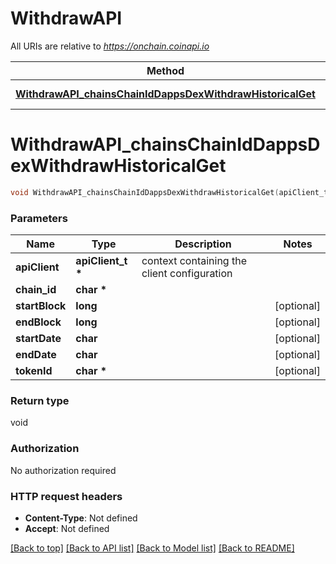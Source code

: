 # WithdrawAPI

All URIs are relative to *https://onchain.coinapi.io*

Method | HTTP request | Description
------------- | ------------- | -------------
[**WithdrawAPI_chainsChainIdDappsDexWithdrawHistoricalGet**](WithdrawAPI.md#WithdrawAPI_chainsChainIdDappsDexWithdrawHistoricalGet) | **GET** /chains/{chain_id}/dapps/dex/withdraw/historical | 


# **WithdrawAPI_chainsChainIdDappsDexWithdrawHistoricalGet**
```c
void WithdrawAPI_chainsChainIdDappsDexWithdrawHistoricalGet(apiClient_t *apiClient, char * chain_id, long startBlock, long endBlock, char startDate, char endDate, char * tokenId);
```

### Parameters
Name | Type | Description  | Notes
------------- | ------------- | ------------- | -------------
**apiClient** | **apiClient_t \*** | context containing the client configuration |
**chain_id** | **char \*** |  | 
**startBlock** | **long** |  | [optional] 
**endBlock** | **long** |  | [optional] 
**startDate** | **char** |  | [optional] 
**endDate** | **char** |  | [optional] 
**tokenId** | **char \*** |  | [optional] 

### Return type

void

### Authorization

No authorization required

### HTTP request headers

 - **Content-Type**: Not defined
 - **Accept**: Not defined

[[Back to top]](#) [[Back to API list]](../README.md#documentation-for-api-endpoints) [[Back to Model list]](../README.md#documentation-for-models) [[Back to README]](../README.md)


